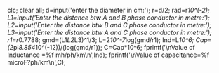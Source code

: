  clc;
clear all;
d=input('enter the diameter in cm:');
r=d/2;
rad=r*10^(-2);
L1=input('Enter the distance btw A and B phase conductor in metre:');
L2=input('Enter the distance btw B and C  phase conductor in metre:');
L3=input('Enter the distance btw A and C phase conductor in metre:');
r1=r*0.7788;
gmd=(L1*L2*L3)^1/3;
L=2*10^-7*log(gmd/r1);
Ind=L*10^6;
Cap=(2*pi*8.854*10^(-12))/(log(gmd/r1));
C=Cap*10^6;
fprintf('\nValue of Inductance =%f mh/ph/km\n',Ind);
fprintf('\nValue of capacitance=%f microF?ph/km\n',C);
